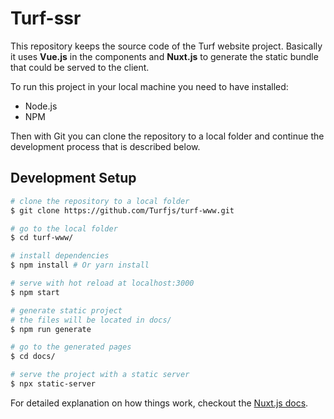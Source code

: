 # Turf-ssr

This repository keeps the source code of the Turf website project. Basically it uses **Vue.js** in the components and **Nuxt.js** to generate the static bundle that could be served to the client.

To run this project in your local machine you need to have installed:

* Node.js
* NPM

Then with Git you can clone the repository to a local folder and continue the development process that is described below.

## Development Setup

``` bash
# clone the repository to a local folder
$ git clone https://github.com/Turfjs/turf-www.git

# go to the local folder
$ cd turf-www/

# install dependencies
$ npm install # Or yarn install

# serve with hot reload at localhost:3000
$ npm start

# generate static project
# the files will be located in docs/
$ npm run generate

# go to the generated pages
$ cd docs/

# serve the project with a static server
$ npx static-server
```

For detailed explanation on how things work, checkout the [Nuxt.js docs](https://github.com/nuxt/nuxt.js).
